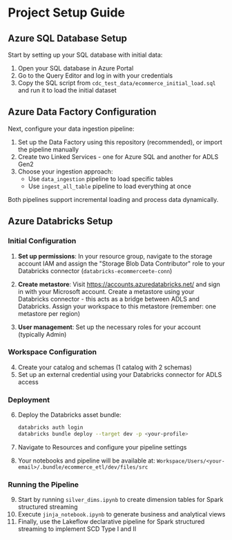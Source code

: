 # Project Setup Guide

## Azure SQL Database Setup

Start by setting up your SQL database with initial data:

1. Open your SQL database in Azure Portal
2. Go to the Query Editor and log in with your credentials
3. Copy the SQL script from `cdc_test_data/ecommerce_initial_load.sql` and run it to load the initial dataset

## Azure Data Factory Configuration

Next, configure your data ingestion pipeline:

1. Set up the Data Factory using this repository (recommended), or import the pipeline manually
2. Create two Linked Services - one for Azure SQL and another for ADLS Gen2
3. Choose your ingestion approach:
   - Use `data_ingestion` pipeline to load specific tables
   - Use `ingest_all_table` pipeline to load everything at once
   
Both pipelines support incremental loading and process data dynamically.

## Azure Databricks Setup

### Initial Configuration

1. **Set up permissions**: In your resource group, navigate to the storage account IAM and assign the "Storage Blob Data Contributor" role to your Databricks connector (`databricks-ecommerceete-conn`)

2. **Create metastore**: Visit https://accounts.azuredatabricks.net/ and sign in with your Microsoft account. Create a metastore using your Databricks connector - this acts as a bridge between ADLS and Databricks. Assign your workspace to this metastore (remember: one metastore per region)

3. **User management**: Set up the necessary roles for your account (typically Admin)

### Workspace Configuration

4. Create your catalog and schemas (1 catalog with 2 schemas)
5. Set up an external credential using your Databricks connector for ADLS access

### Deployment

6. Deploy the Databricks asset bundle:
   ```bash
   databricks auth login
   databricks bundle deploy --target dev -p <your-profile>
   ```

7. Navigate to Resources and configure your pipeline settings

8. Your notebooks and pipeline will be available at: `Workspace/Users/<your-email>/.bundle/ecommerce_etl/dev/files/src`

### Running the Pipeline

9. Start by running `silver_dims.ipynb` to create dimension tables for Spark structured streaming
10. Execute `jinja_notebook.ipynb` to generate business and analytical views
11. Finally, use the Lakeflow declarative pipeline for Spark structured streaming to implement SCD Type I and II 